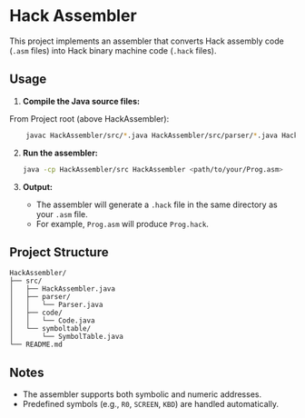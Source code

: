 # Hack Assembler

This project implements an assembler that converts Hack assembly code (`.asm` files) into Hack binary machine code (`.hack` files).

## Usage

1. **Compile the Java source files:**

From Project root (above HackAssembler):
    
```sh
    javac HackAssembler/src/*.java HackAssembler/src/parser/*.java HackAssembler/src/code/*.java HackAssembler/src/symboltable/*.java
```

2. **Run the assembler:**

    ```sh
    java -cp HackAssembler/src HackAssembler <path/to/your/Prog.asm>
    ```

3. **Output:**
    - The assembler will generate a `.hack` file in the same directory as your `.asm` file.
    - For example, `Prog.asm` will produce `Prog.hack`.

## Project Structure

```
HackAssembler/
├── src/
│   ├── HackAssembler.java
│   ├── parser/
│   │   └── Parser.java
│   ├── code/
│   │   └── Code.java
│   └── symboltable/
│       └── SymbolTable.java
└── README.md
```

## Notes

- The assembler supports both symbolic and numeric addresses.
- Predefined symbols (e.g., `R0`, `SCREEN`, `KBD`) are handled automatically.

